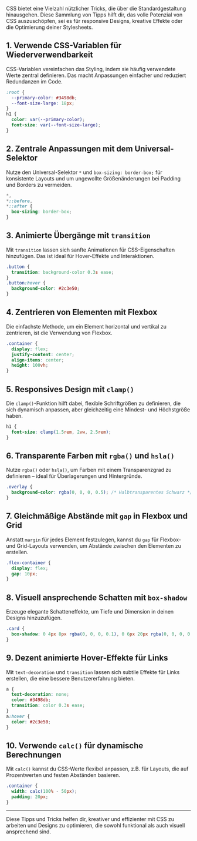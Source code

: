 CSS bietet eine Vielzahl nützlicher Tricks, die über die Standardgestaltung hinausgehen. Diese Sammlung von Tipps hilft dir, das volle Potenzial von CSS auszuschöpfen, sei es für responsive Designs, kreative Effekte oder die Optimierung deiner Stylesheets.

## 1. Verwende CSS-Variablen für Wiederverwendbarkeit

CSS-Variablen vereinfachen das Styling, indem sie häufig verwendete Werte zentral definieren. Das macht Anpassungen einfacher und reduziert Redundanzen im Code.
```css
:root {
  --primary-color: #3498db;
  --font-size-large: 18px; 
}
h1 {
  color: var(--primary-color);
  font-size: var(--font-size-large);
}
```

## 2. Zentrale Anpassungen mit dem Universal-Selektor

Nutze den Universal-Selektor `*` und `box-sizing: border-box;` für konsistente Layouts und um ungewollte Größenänderungen bei Padding und Borders zu vermeiden.
```css
*, 
*::before, 
*::after {
  box-sizing: border-box;
}
```

## 3. Animierte Übergänge mit `transition`

Mit `transition` lassen sich sanfte Animationen für CSS-Eigenschaften hinzufügen. Das ist ideal für Hover-Effekte und Interaktionen.
```css
.button {
  transition: background-color 0.3s ease;
}
.button:hover {
  background-color: #2c3e50;
}
```

## 4. Zentrieren von Elementen mit Flexbox

Die einfachste Methode, um ein Element horizontal und vertikal zu zentrieren, ist die Verwendung von Flexbox.
```css
.container {
  display: flex;
  justify-content: center;
  align-items: center;
  height: 100vh;
}
```

## 5. Responsives Design mit `clamp()`

Die `clamp()`-Funktion hilft dabei, flexible Schriftgrößen zu definieren, die sich dynamisch anpassen, aber gleichzeitig eine Mindest- und Höchstgröße haben.
```css
h1 {
  font-size: clamp(1.5rem, 2vw, 2.5rem);
}
```

## 6. Transparente Farben mit `rgba()` und `hsla()`

Nutze `rgba()` oder `hsla()`, um Farben mit einem Transparenzgrad zu definieren – ideal für Überlagerungen und Hintergründe.
```css
.overlay {
  background-color: rgba(0, 0, 0, 0.5); /* Halbtransparentes Schwarz */
}
```

## 7. Gleichmäßige Abstände mit `gap` in Flexbox und Grid

Anstatt `margin` für jedes Element festzulegen, kannst du `gap` für Flexbox- und Grid-Layouts verwenden, um Abstände zwischen den Elementen zu erstellen.
```css
.flex-container {
  display: flex;
  gap: 10px;
}
```

## 8. Visuell ansprechende Schatten mit `box-shadow`

Erzeuge elegante Schatteneffekte, um Tiefe und Dimension in deinen Designs hinzuzufügen.
```css
.card {
  box-shadow: 0 4px 8px rgba(0, 0, 0, 0.1), 0 6px 20px rgba(0, 0, 0, 0.1);
}
```

## 9. Dezent animierte Hover-Effekte für Links

Mit `text-decoration` und `transition` lassen sich subtile Effekte für Links erstellen, die eine bessere Benutzererfahrung bieten.
```css
a {
  text-decoration: none;
  color: #3498db;
  transition: color 0.3s ease;
}
a:hover {
  color: #2c3e50;
}
```

## 10. Verwende `calc()` für dynamische Berechnungen

Mit `calc()` kannst du CSS-Werte flexibel anpassen, z.B. für Layouts, die auf Prozentwerten und festen Abständen basieren.
```css
.container {
  width: calc(100% - 50px);
  padding: 20px;
}
```

---

Diese Tipps und Tricks helfen dir, kreativer und effizienter mit CSS zu arbeiten und Designs zu optimieren, die sowohl funktional als auch visuell ansprechend sind.
